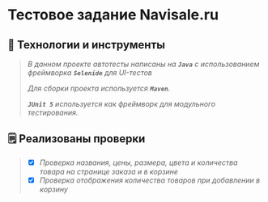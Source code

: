 <p align="right">
<a href="https://visitor-badge-reloaded.herokuapp.com/badge?page_id=daramirra.qaGuruDiploma&color=55acb7&style=flat&logo=Github&text=Hello_Visitors!">
</a>
</p>

# Тестовое задание Navisale.ru

## :rocket: Технологии и инструменты

> *В данном проекте автотесты написаны на <code><strong>*Java*</strong></code> с использованием фреймворка <code><strong>*Selenide*</strong></code> для UI-тестов*
>
>*Для сборки проекта используется <code><strong>*Maven*</strong></code>.*
>
>*<code><strong>*JUnit 5*</strong></code> используется как фреймворк для модульного тестирования.*
>

## :spiral_notepad: Реализованы проверки

> - [x] *Проверка названия, цены, размера, цвета и количества товара на странице заказа и в корзине*
>- [x] *Проверка отображения количества товаров при добавлении в корзину*
